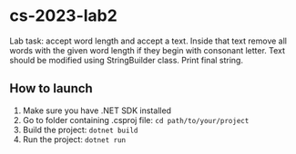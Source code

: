 # cs-2023-lab2

Lab task: accept word length and accept a text. Inside that text remove all words with the given word length if they begin with consonant letter. 
Text should be modified using StringBuilder class. Print final string.

## How to launch
1. Make sure you have .NET SDK installed <br/>
2. Go to folder containing .csproj file: ```cd path/to/your/project``` <br/>
3. Build the project: ```dotnet build``` <br/>
4. Run the project: ```dotnet run```
